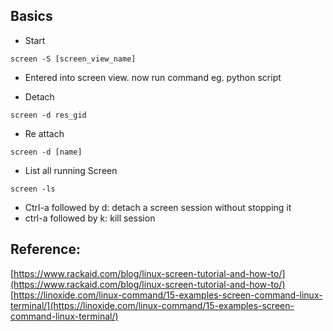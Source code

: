 
## Basics

- Start
```
screen -S [screen_view_name]
```
- Entered into screen view. now run command
eg. python script 

- Detach
```
screen -d res_gid
```
- Re attach
```
screen -d [name]
```
- List all running Screen
```
screen -ls
```

- Ctrl-a followed by d: detach a screen session without stopping it
- ctrl-a followed by k: kill session

## Reference:
[https://www.rackaid.com/blog/linux-screen-tutorial-and-how-to/](https://www.rackaid.com/blog/linux-screen-tutorial-and-how-to/)
[https://linoxide.com/linux-command/15-examples-screen-command-linux-terminal/](https://linoxide.com/linux-command/15-examples-screen-command-linux-terminal/)